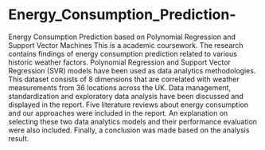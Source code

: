 # Energy_Consumption_Prediction-
Energy Consumption Prediction based on Polynomial Regression and Support Vector Machines 
This is a academic coursework. The research contains findings of energy consumption prediction related to various historic weather factors. Polynomial Regression and Support Vector Regression (SVR) models have been used as data analytics methodologies. This dataset consists of 8 dimensions that are correlated with weather measurements from 36 locations across the UK. Data management, standardization and exploratory data analysis have been discussed and displayed in the report. Five literature reviews about energy consumption and our approaches were included in the report. An explanation on selecting these two data analytics models and their performance evaluation were also included. Finally, a conclusion was made based on the analysis result.
